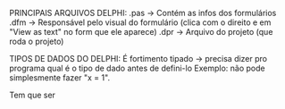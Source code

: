 PRINCIPAIS ARQUIVOS DELPHI:
.pas -> Contém as infos dos formulários
.dfm -> Responsável pelo visual do formulário (clica com o direito e em "View as text" no form que ele aparece)
.dpr -> Arquivo do projeto (que roda o projeto)

TIPOS DE DADOS DO DELPHI:
É fortimento tipado -> precisa dizer pro programa qual é o tipo de dado antes de defini-lo
Exemplo: não pode simplesmente fazer "x = 1".

Tem que ser
<i : integer>


